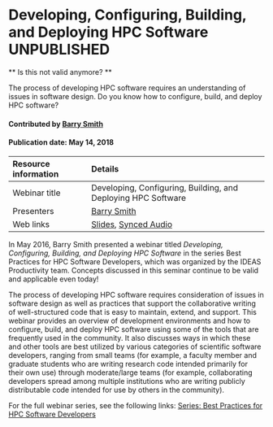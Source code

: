 # Developing, Configuring, Building, and Deploying HPC Software UNPUBLISHED
** Is this not valid anymore? **

<!-- deck text start --> 
The process of developing HPC software requires an understanding of issues in software design. Do you know how to configure, build, and deploy HPC software?
<!-- deck text end --> 

#### Contributed by [Barry Smith](https://github.com/BarrySmith "Barry Smith GitHub Profile") 
#### Publication date: May 14, 2018


Resource information | Details 
:--- | :--- 
Webinar title  | Developing, Configuring, Building, and Deploying HPC Software
Presenters |  [Barry Smith](https://github.com/BarrySmith "Barry Smith GitHub Profile") 
Web links | [Slides](https://ideas-productivity.org/wordpress/wp-content/uploads/2018/03/webinar002-MakeConfigureIDE.pdf), [Synced Audio](https://www.youtube.com/watch?v=pnH7JycpfiY&list=PL20S5EeApOSuE6BZWEbMMV-9-ZHNAu3NI&index=2)


In May 2016, Barry Smith presented a webinar titled *Developing, Configuring, Building, and Deploying HPC Software* in the series Best Practices for HPC Software Developers, which was organized by the IDEAS Productivity team. Concepts discussed in this seminar continue to be valid and applicable even today!

The process of developing HPC software requires consideration of issues in software design as well as practices that support the collaborative writing of well-structured code that is easy to maintain, extend, and support.  This webinar provides an overview of development environments and how to configure, build, and deploy HPC software using some of the tools that are frequently used in the community.  It also discusses ways in which these and other tools are best utilized by various categories of scientific software developers, ranging from small teams (for example, a faculty member and graduate students who are writing research code intended primarily for their own use) through moderate/large teams (for example, collaborating developers spread among multiple institutions who are writing publicly distributable code intended for use by others in the community).

For the full webinar series, see the following links: [Series: Best Practices for HPC Software Developers](https://ideas-productivity.org/events/hpc-best-practices-webinars)

<!---
Publish: no
Topics: configuration and builds, release and deployment
Tags: 
Level: 2
Prerequisites: default
Aggregate: stand-alone and subresource
--->

